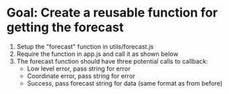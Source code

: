 # Goal: Create a reusable function for getting the forecast

1. Setup the "forecast" function in utils/forecast.js
2. Require the function in app.js and call it as shown below
3. The forecast function should have three potential calls to callback:
    - Low level error, pass string for error
    - Coordinate error, pass string for error
    - Success, pass forecast string for data (same format as from before)